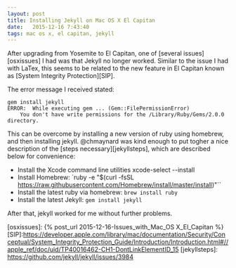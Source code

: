```yaml
---
layout: post
title: Installing Jekyll on Mac OS X El Capitan
date:   2015-12-16 7:43:40
tags: mac os x, el capitan, jekyll
---
```


After upgrading from Yosemite to El Capitan, one of [several issues][osxissues]
I had was that Jekyll no longer worked. Similar to the issue I had with
LaTex, this seems to be related to the new feature in El Capitan known as
[System Integrity Protection][SIP].

The error message I received stated:

    gem install jekyll
    ERROR:  While executing gem ... (Gem::FilePermissionError)
        You don't have write permissions for the /Library/Ruby/Gems/2.0.0 directory.

This can be overcome by installing a new version of ruby using homebrew, and
then installing jekyll. @chmaynard was kind enough to put togher a nice
description of the [steps necessary][jekyllsteps], which are described below
for convenience:

- Install the Xcode command line utilities xcode-select --install
- Install Homebrew: `ruby -e "$(curl -fsSL https://raw.githubusercontent.com/Homebrew/install/master/install)"``
- Install the latest ruby via homebrew: `brew install ruby`
- Install the latest Jekyll: `gem install jekyll`

After that, jekyll worked for me without further problems.

[osxissues]: {% post_url 2015-12-16-Issues_with_Mac_OS X_El_Capitan %}
[SIP]:https://developer.apple.com/library/mac/documentation/Security/Conceptual/System_Integrity_Protection_Guide/Introduction/Introduction.html#//apple_ref/doc/uid/TP40016462-CH1-DontLinkElementID_15
[jekyllsteps]: https://github.com/jekyll/jekyll/issues/3984
